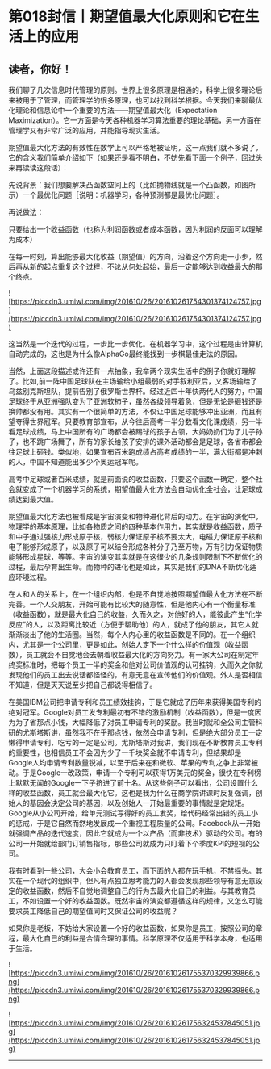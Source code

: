 # 第018封信丨期望值最大化原则和它在生活上的应用

## 读者，你好！

我们聊了几次信息时代管理的原则。世界上很多原理是相通的，科学上很多理论后来被用于了管理，而管理学的很多原理，也可以找到科学根据。今天我们来聊最优化理论和信息论中一个重要的方法——期望值最大化（Expectation Maximization）。它一方面是今天各种机器学习算法重要的理论基础，另一方面在管理学又有非常广泛的应用，并能指导现实生活。

期望值最大化方法的有效性在数学上可以严格地被证明，这一点我们就不多说了，它的含义我们简单介绍如下（如果还是看不明白，不妨先看下面一个例子，回过头来再读读这段话）：

先说背景：我们想要解决凸函数空间上的（比如抛物线就是一个凸函数，如图所示）一个最优化问题［说明：机器学习，各种预测都是最优化问题］。

再说做法：

只要给出一个收益函数（也称为利润函数或者成本函数，因为利润的反面可以理解为成本）

在每一时刻，算出能够最大化收益（期望值）的方向，沿着这个方向走一小步，然后再从新的起点重复这个过程，不论从何处起始，最后一定能够达到收益最大的那个终点。

![https://piccdn3.umiwi.com/img/201610/26/201610261754301374124757.jpg](https://piccdn3.umiwi.com/img/201610/26/201610261754301374124757.jpg)

这当然是一个迭代的过程，一步比一步优化。在机器学习中，这个过程是由计算机自动完成的，这也是为什么像AlphaGo最终能找到一步棋最佳走法的原因。

当然，上面这段描述或许还有一点抽象，我举两个现实生活中的例子你就好理解了。比如,前一阵中国足球队在主场输给小组最弱的对手叙利亚后，又客场输给了乌兹别克斯坦队，提前告别了俄罗斯世界杯。经过近四十年快两代人的努力，中国足球终于从亚洲强队变为了亚洲软柿子，虽然各级领导着急，但是无论是砸钱还是换帅都没有用。其实有一个很简单的方法，不仅让中国足球能够冲出亚洲，而且有望夺得世界冠军。只要教育部宣布，从今往后高考一半分数看文化课成绩，另一半看足球成绩，马上中国所有的广场都会被踢球的孩子占领，大妈奶奶们为了儿子孙子，也不跳广场舞了，所有的家长给孩子安排的课外活动都会是足球，各省市都会往足球上砸钱。类似地，如果宣布百米跑成绩占高考成绩的一半，满大街都是冲刺的人，中国不知道能出多少个奥运冠军呢。

高考中足球或者百米成绩，就是前面说的收益函数，只要这个函数一确定，整个社会就变成了一个机器学习的系统，期望值最大化方法会自动优化全社会，让足球成绩达到最大值。

期望值最大化方法也被看成是宇宙演变和物种进化背后的动力。在宇宙的演化中，物理学的基本原理，比如各物质之间的四种基本作用力，其实就是收益函数，质子和中子通过强核力形成原子核，弱核力保证原子核不要太大，电磁力保证原子核和电子能够形成原子，以及原子可以结合形成各种分子乃至万物，万有引力保证物质能够形成星球，等等。宇宙的演变其实就是在这很少的几条规则限制下不断优化的过程，最后孕育出生命。而物种的进化也是如此，其实是我们的DNA不断优化适应环境过程。

在人和人的关系上，在一个组织内部，也是不自觉地按照期望值最大化方法在不断完善。一个人交朋友，开始可能有比较大的随意性，但是他内心有一个衡量标准（收益函数），就是最大化自己的收益，久而久之，对他好的人，能彼此产生“化学反应”的人，以及距离比较近（方便于帮助他）的人，就成了他的朋友，其它人就渐渐淡出了他的生活圈。当然，每个人内心里的收益函数是不同的。在一个组织内，尤其是一个公司里，更是如此，创始人定下一个什么样的价值观（收益函数），员工就会不自觉地会去朝着收益最大化的方向努力。有一家大公司在制定年终奖标准时，把每个员工一半的奖金和他对公司价值观的认可挂钩，久而久之你就发现他们的员工出去说话都怪怪的，有意无意在宣传他们的价值观。外人是否相信不知道，但是天天说至少把自己都说得相信了。

在美国IBM公司把申请专利和员工绩效挂钩，于是它就成了历年来获得美国专利的绝对冠军。Google对员工发专利最初有不错的激励机制（收益函数），但是一度因为为了省那点小钱，大幅降低了对员工申请专利的奖励。我当时就和全公司主管科研的尤斯塔斯讲，虽然我不在乎那点钱，依然会申请专利，但是绝大部分员工一定懒得申请专利，吃亏的一定是公司。尤斯塔斯对我讲，我们现在不断教育员工专利的重要性，也相信员工不会因为少了一千块奖金就不申请专利，但结果却是Google人均申请专利数量锐减，以至于后来在和微软、苹果的专利之争上非常被动。于是Google一改政策，申请一个专利可以获得1万美元的奖金，很快在专利榜上默默无闻的Google一下子挤进了前十名。从这些例子可以看出，公司设置什么样的收益函数，员工就会最大化它。这也是我为什么在商学院讲课时反复强调，创始人的基因会决定公司的基因，以及创始人一开始最重要的事情就是定规矩。Google从小公司开始，给单元测试写得好的员工发奖，给代码经常出错的员工小的惩戒，于是它自然而然地发展成一个重视工程质量的公司。Facebook从一开始就强调产品的迭代速度，因此它就成为一个以产品（而非技术）驱动的公司。有的公司一开始就给部门订销售指标，那些公司就成为只盯着下个季度KPI的短视的公司。

我有时看到一些公司，大会小会教育员工，而下面的人都在玩手机，不禁摇头。其实在一个现代的组织中，但凡有点独立思考能力的人都会发现那些领导有意无意设定的收益函数，然后不自觉地调整自己的行为去最大化自己的利益。与其教育员工，不如设置一个好的收益函数。既然宇宙的演变都遵循这样的规律，又怎么可能要求员工降低自己的期望值同时又保证公司的收益呢？

如果你是老板，不妨给大家设置一个好的收益函数，如果你是员工，按照公司的章程，最大化自己的利益是合情合理的事情。科学原理不仅适用于科学本身，也适用于生活。

![https://piccdn3.umiwi.com/img/201610/26/201610261755370329939866.png](https://piccdn3.umiwi.com/img/201610/26/201610261755370329939866.png)

![https://piccdn3.umiwi.com/img/201610/26/201610261756324537845051.jpg](https://piccdn3.umiwi.com/img/201610/26/201610261756324537845051.jpg)

---
